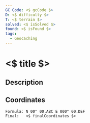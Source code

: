 ```yaml
---
GC Code: <$ gcCode $>
D: <$ difficulty $>
T: <$ terrain $>
solved: <$ isSolved $>
found: <$ isFound $>
tags:
  - Geocaching
---
```

# <$ title $>
## Description

## Coordinates
```
Formula: N 00° 00.ABC E 000° 00.DEF
Final:   <$ finalCoordinates $>
```
